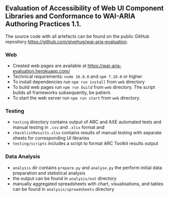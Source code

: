 ## Evaluation of Accessibility of Web UI Component Libraries and Conformance to WAI-ARIA Authoring Practices 1.1.

The source code with all artefacts can be found on the public GitHub repository https://github.com/givehug/wai-aria-evaluation.

### Web

- Created web pages are available at https://wai-aria-evaluation.herokuapp.com/
- Technical requirements: `node 16.0.0` and `npm 7.10.0` or higher
- To install dependencies run `npm run install` from `web` directory
- To build web pages run `npm run build` from `web` directory. The script builds all frameworks subsequently, be patient.
- To start the web server run `npm run start` from `web` directory.

### Testing

- `testing` directory contains output of ARC and AXE automated tests and manual testing in `.csv` and `.xlsx` format and
- `checklistResults.xlsx` contains results of manual testing with separate sheets for corresponding UI libraries
- `testing/scripts` includes a script to format ARC Toolkit results output

### Data Analysis

- `analysis` dir contains `prepare.py` and `analyse.py` the perform initial data preparation and statistical analysis
- the output can be found in `analysis/out` directory
- manually aggregated spreadsheets with chart, visualisations, and tables can be found in `analysis/spreadsheets` directory
